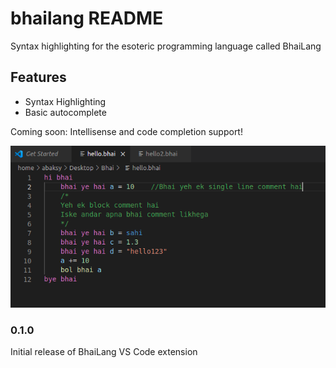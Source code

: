 # bhailang README

Syntax highlighting for the esoteric programming language called BhaiLang

## Features

- Syntax Highlighting
- Basic autocomplete

Coming soon: Intellisense and code completion support!

![feature X](img/bhai1.png "Hello Bhai")


### 0.1.0

Initial release of BhaiLang VS Code extension


